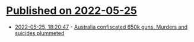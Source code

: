 # [Published on 2022-05-25](index.md)

* [2022-05-25, 18:20:47](https://news.ycombinator.com/item?id=31508445) - [Australia confiscated 650k guns. Murders and suicides plummeted](https://www.vox.com/2015/8/27/9212725/australia-buyback)
